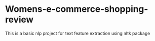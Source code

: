 # Womens-e-commerce-shopping-review
This is a basic nlp project for text feature extraction using nltk package
